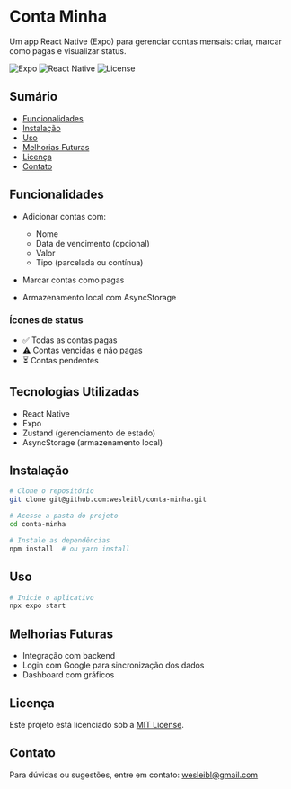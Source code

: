 # Conta Minha

Um app React Native (Expo) para gerenciar contas mensais: criar, marcar como pagas e visualizar status.

![Expo](https://img.shields.io/badge/Expo-53.0.0-blue) ![React Native](https://img.shields.io/badge/React_Native-0.75.0-blue?logo=react) ![License](https://img.shields.io/badge/license-MIT-green)

## Sumário

* [Funcionalidades](#funcionalidades)
* [Instalação](#instalação)
* [Uso](#uso)
* [Melhorias Futuras](#melhorias-futuras)
* [Licença](#licença)
* [Contato](#contato)

## Funcionalidades

* Adicionar contas com:

  * Nome
  * Data de vencimento (opcional)
  * Valor
  * Tipo (parcelada ou contínua)
* Marcar contas como pagas
* Armazenamento local com AsyncStorage

### Ícones de status

* ✅ Todas as contas pagas
* ⚠️ Contas vencidas e não pagas
* ⏳ Contas pendentes

## Tecnologias Utilizadas

* React Native
* Expo
* Zustand (gerenciamento de estado)
* AsyncStorage (armazenamento local)

## Instalação

```bash
# Clone o repositório
git clone git@github.com:wesleibl/conta-minha.git

# Acesse a pasta do projeto
cd conta-minha

# Instale as dependências
npm install  # ou yarn install
```

## Uso

```bash
# Inicie o aplicativo
npx expo start
```

## Melhorias Futuras

* Integração com backend
* Login com Google para sincronização dos dados
* Dashboard com gráficos

## Licença

Este projeto está licenciado sob a [MIT License](LICENSE).

## Contato

Para dúvidas ou sugestões, entre em contato: [wesleibl@gmail.com](mailto:wesleibl@gmail.com)
